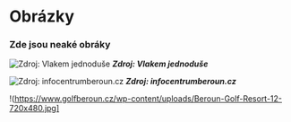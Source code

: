 # Obrázky
### Zde jsou neaké obráky 

![Zdroj: Vlakem jednoduše](https://www.vlakemjednoduse.cz/wp-content/uploads/2021/01/Beroun-2020-08-22_34_small.jpg)
***Zdroj: Vlakem jednoduše***

![Zdroj: infocentrumberoun.cz](https://www.infocentrumberoun.cz/pub/fm/Virtualni%20prohlidka.jpg)
***Zdroj: infocentrumberoun.cz***

!(https://www.golfberoun.cz/wp-content/uploads/Beroun-Golf-Resort-12-720x480.jpg]

